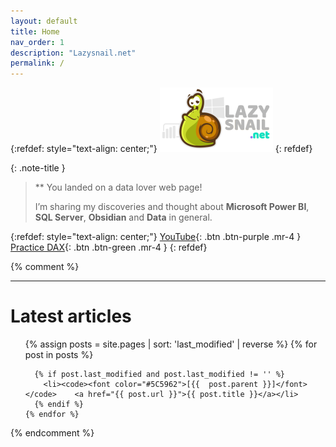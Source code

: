 ```yaml
---
layout: default
title: Home
nav_order: 1
description: "Lazysnail.net"
permalink: /
---
```


{:refdef: style="text-align: center;"}
  ![LazySnail](assets/logo_lazysnail.png)
{: refdef}

{: .note-title } 
>**   You landed on a data lover web page!
>
> I’m sharing my discoveries and thought about **Microsoft Power BI**, **SQL Server**, **Obsidian** and **Data** in general.

{:refdef: style="text-align: center;"}
  [YouTube](docs/Youtube){: .btn .btn-purple .mr-4  } 
  [Practice DAX](./en/lazydax-a-power-bi-file-for-your-presentation-discoveries-or-learn-dax){: .btn .btn-green .mr-4  }
{: refdef}


{% comment %}

---
# Latest articles

<ul>
    {% assign posts = site.pages | sort: 'last_modified' | reverse %}
    {% for post in posts %}

      {% if post.last_modified and post.last_modified != '' %}
        <li><code><font color="#5C5962">[{{  post.parent }}]</font></code>    <a href="{{ post.url }}">{{ post.title }}</a></li>
      {% endif %}
    {% endfor %}
</ul>


{% endcomment %}


